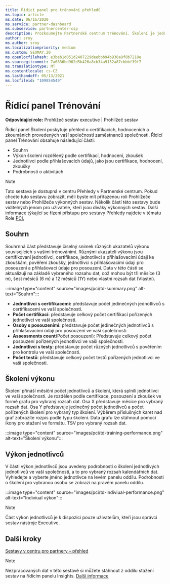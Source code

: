 ```yaml
---
title: Řídicí panel pro trénování přehledů
ms.topic: article
ms.date: 06/16/2020
ms.service: partner-dashboard
ms.subservice: partnercenter-csp
description: Prozkoumejte Partnerské centrum trénování. Školení je jedna ze sestav dostupných v oblasti Partnerské centrum Insights (PCI).
author: sroy
ms.author: sroy
ms.localizationpriority: medium
ms.custom: SEOMAY.20
ms.openlocfilehash: e3beb1d051d2407229deebbb94b938a8f8b7218e
ms.sourcegitcommit: 7a6836bd962d5b426a8cb34a9132a87cbbbf39f7
ms.translationtype: MT
ms.contentlocale: cs-CZ
ms.lasthandoff: 05/13/2021
ms.locfileid: "109854549"
---
```

# <a name="trainings-dashboard"></a>Řídicí panel Trénování

**Odpovídající role:** Prohlížeč sestav executive | Prohlížeč sestav

Řídicí panel Školení poskytuje přehled o certifikacích, hodnoceních a zkoumáních provedených vaší společností zaměstnanců společnosti. Řídicí panel Trénování obsahuje následující části:

- Souhrn
- Výkon školení rozdělený podle certifikací, hodnocení, zkoušek
- Jednotlivci podle přihlašovacích údajů, jako jsou certifikace, hodnocení, zkoušky
- Podrobnosti o aktivitách

>[!NOTE] 
>Tato sestava je dostupná v centru Přehledy v Partnerské centrum. Pokud chcete tuto sestavu zobrazit, měli byste mít přiřazenou roli Prohlížeče sestav nebo Prohlížeče výkonných sestav. Několik částí této sestavy bude viditelných jenom pro uživatele, kteří jsou diváky výkonných sestav. Další informace týkající se řízení přístupu pro sestavy Přehledy najdete v tématu Role [PCI.](pci-roles.md)

## <a name="summary"></a>Souhrn

Souhrnná část představuje číselný snímek různých ukazatelů výkonu souvisejících s vašimi trénováními. Různými ukazateli výkonu jsou certifikovaní jednotlivci, certifikace, jednotlivci s přihlašovacími údaji ke zkouškám, pověření zkoušky, jednotlivci s přihlašovacími údaji pro posouzení a přihlašovací údaje pro posouzení. Data v této části se aktualizují na základě vybraného rozsahu dat, což mohou být tři měsíce (3 m), šest měsíců (6 m) a 12 měsíců (1Y) nebo vlastní rozsah dat (Vlastní). 

:::image type="content" source="images/pci/td-summary.png" alt-text="Souhrn":::

- **Jednotlivci s certifikacemi:** představuje počet jedinečných jednotlivců s certifikacemi ve vaší společnosti.
- **Počet certifikací:** představuje celkový počet certifikací pořízených jednotlivci ve vaší společnosti.
- **Osoby s posouzeními:** představuje počet jedinečných jednotlivců s přihlašovacími údaji pro posouzení ve vaší společnosti. 
- **Assessments count**(Počet posouzení): Představuje celkový počet posouzení pořízených jednotlivci ve vaší společnosti.
- **Jednotlivci s testy**: představuje počet různých jednotlivců s pověřením pro kontrolu ve vaší společnosti. 
- **Počet testů**: představuje celkový počet testů pořízených jednotlivci ve vaší společnosti.

## <a name="training-performance"></a>Školení výkonu

Školení přináší měsíční počet jednotlivců a školení, která splnili jednotlivci ve vaší společnosti. Je rozdělen podle certifikace, posouzení a zkoušek ve formě grafu pro vybraný rozsah dat. Osa X představuje měsíce pro vybraný rozsah dat. Osa Y představuje jedinečný počet jednotlivců a počet pořízených školení pro vybraný typ školení. Výběrem příslušných karet nad graf zobrazíte rozpis podle typu školení. Data grafu lze stáhnout pomocí ikony pro stažení ve formátu. TSV pro vybraný rozsah dat.

:::image type="content" source="images/pci/td-training-performance.png" alt-text="Školení výkonu":::

## <a name="individuals-performance"></a>Výkon jednotlivců

V části výkon jednotlivců jsou uvedeny podrobnosti o školení jednotlivých jednotlivců ve vaší společnosti, a to pro vybraný rozsah kalendářních dat. Vyhledejte a vyberte jméno jednotlivce na levém panelu oddílu. Podrobnosti o školení pro vybranou osobu se zobrazí na pravém panelu oddílu.

:::image type="content" source="images/pci/td-indiviual-performance.png" alt-text="Indiviual výkon":::

>[!NOTE] 
> Část výkon jednotlivců je k dispozici pouze uživatelům, kteří jsou správci sestav nástroje Executive. 

## <a name="next-steps"></a>Další kroky

[Sestavy v centru pro partnery – přehled](partner-center-insights.md)

>[!NOTE] 
> Nezpracovaných dat v této sestavě si můžete stáhnout z oddílu stažení sestav na řídicím panelu Insights. [Další informace](pci-download-reports.md)